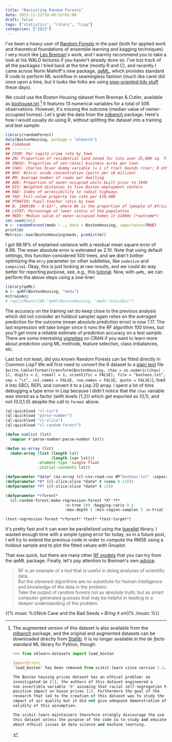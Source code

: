 ```yaml
---
title: "Revisiting Random Forests"
date: 2023-11-22T10:40:52+01:00
draft: false
tags: ["statistics", "rstats", "lisp"]
categories: ["2023"]
---
```


I've been a heavy user of [Random Forests](/post/visualizing-what-random-forests-really-do/) in the past (both for applied work and theoretical foundations of ensemble learning and bagging techniques). I very much like [Leo Breiman](https://www.stat.berkeley.edu/~breiman/)'s work, and I warmly recommend you to take a look at his WALD lectures if you haven't already done so. I've lost track of all the packages I tried back at the time (mostly R and C), and recently I came across Norm Matloff's new package, [qeML](https://github.com/matloff/qeML), which provides standard R code to perform ML workflow in seamingless fashion (much like caret did once upon a time, but it looks like folks are using [pipe-oriented tidy stuff](https://www.rebeccabarter.com/blog/2020-03-25_machine_learning) these days).

We could use the Boston Housing dataset from Breiman & Cutler, available as [boshouse.txt](https://www.stat.berkeley.edu/~breiman/RandomForests/reg_examples/boshouse.txt).[^1] It features 13 numerical variables for a total of 506 observations. However, it's missing the outcome (median value of owner-occupied homes). Let's grab the data from the [mlbench](https://search.r-project.org/CRAN/refmans/mlbench/html/BostonHousing.html) package. Here's how I would usually do using R, without splitting the dataset into a training and test sample:

```r
library(randomForest)
data(BostonHousing, package = "mlbench")
## Codebook
## --------
## CRIM: Per capita crime rate by town
## ZN: Proportion of residential land zoned for lots over 25,000 sq. ft
## INDUS: Proportion of non-retail business acres per town
## CHAS: Charles River dummy variable (= 1 if tract bounds river; 0 otherwise)
## NOX: Nitric oxide concentration (parts per 10 million)
## RM: Average number of rooms per dwelling
## AGE: Proportion of owner-occupied units built prior to 1940
## DIS: Weighted distances to five Boston employment centers
## RAD: Index of accessibility to radial highways
## TAX: Full-value property tax rate per $10,000
## PTRATIO: Pupil-teacher ratio by town
## B: 1000(Bk — 0.63)², where Bk is the proportion of [people of African American descent] by town
## LSTAT: Percentage of lower status of the population
## MEDV: Median value of owner-occupied homes in $1000s (*outcome*)
set.seed(101)
m <- randomForest(medv ~ ., data = BostonHousing, importance=TRUE)
print(m)
Metrics::mae(BostonHousing$medv, predict(m))
```

I got 88.18% of explained variance with a residual mean square error of 9.98. The mean absolute error is estimated as 2.10. Note that using default settings, this function considered 500 trees, and we didn't bother optimizing the `mtry` parameter (or other subtleties, like `nodesize` and `sampsize`). Okay, this is just looking at raw results, and we could do way better for reporting purpose, see, e.g., this [tutorial](https://uc-r.github.io/random_forests). Now, with `qeML`, we can perform the above steps using a one-liner:

```r
library(qeML)
m <- qeRF(BostonHousing, "medv")
m$trainAcc
# replicMeans(100,"qeRF(BostonHousing, 'medv')$testAcc")
```

The accuracy on the training set (to keep close to the previous analysis which did not consider an holdout sample) again relies on the averaged prediction for the outcome (mean absolute prediction error) is now 1.17. The last expression will take longer since it runs the RF algorithm 100 times, but you'll get more a reliable estimate of prediction accuracy on a test sample. There are some interesting [vignettes](https://cloud.r-project.org/web/packages/qeML/vignettes/) on CRAN if you want to learn more about prediction using ML methods, feature selection, class imbalances, etc.

Last but not least, did you known Random Forests can be fitted directly in Common Lisp? We will first need to convert the R dataset to a [plain text](/pub/boshous.txt) file (`write.table(format(transform(BostonHousing, chas = as.numeric(chas) - 1), digits = 2, nsmall = 1, scientific = FALSE), file = "boshous.txt", sep = "\t", col.names = FALSE, row.names = FALSE, quote = FALSE)`), load it into SBCL REPL and convert it to a Lisp 2D array. I spent a lot of time debugging a type error in Lisp because I didn't notice that the `chas` variable was stored as a factor (with levels {1,2}) which get exported as {0,1}, and not {0.0,1.0} despite the call to `format` above.

```lisp
(ql:quickload "cl-csv")
(ql:quickload "parse-number")
(ql:quickload "cl-slice")
(ql:quickload "cl-random-forest")

(defun numlist (lst)
  (mapcar #'parse-number:parse-number lst))

(defun as-array (lst)
  (make-array (list (length lst)
                    (length (car lst)))
              :element-type 'single-float
              :initial-contents lst))

(defparameter *data* (as-array (cl-csv:read-csv #P"boshous.txt" :separator #\Tab :map-fn #'numlist)))
(defparameter *X* (cl-slice:slice *data* t (cons 0 13)))
(defparameter *Y* (cl-slice:slice *data* t 13))

(defparameter *rforest*
  (cl-random-forest:make-regression-forest *X* *Y*
                          :n-tree 500 :bagging-ratio 0.6
                          :max-depth 5 :min-region-samples 5 :n-trial 10))

(test-regression-forest *rforest* *test* *test-target*)
```

It's pretty fast and it can even be parallelized using the [lparallel](https://lparallel.org/) library. I wasted enough time with a simple typing error for today, so in a future post, I will try to extend the previous code in order to compute the RMSE using a holdout sample and to plot the fitted values with Gnuplot.


That was quick, but there are many other [RF models](https://cloud.r-project.org/web/packages/qeML/vignettes/ML_Overview.html#random-forests) that you can try from the qeML package. Finally, let's pay attention to Breiman's own [advice](https://www.stat.berkeley.edu/~breiman/RandomForests/reg_philosophy.htm):

> RF is an example of a tool that is useful in doing analyses of scientific data.<br>
> But the cleverest algorithms are no substitute for human intelligence and knowledge of the data in the problem.<br>
> Take the output of random forests not as absolute truth, but as smart computer generated guesses that may be helpful in leading to a deeper understanding of the problem.


{{% music %}}Nick Cave and the Bad Seeds • _Bring it on_{{% /music %}}

[^1]: The augmented version of this dataset is also available from the [mlbench](https://search.r-project.org/CRAN/refmans/mlbench/html/BostonHousing.html) package, and the original and augmented datasets can be downloaded directly from [Statlib](https://lib.stat.cmu.edu/datasets/). It is no longer available in the _de facto_ standard ML library for Python, though:

    ```python
    >>> from sklearn.datasets import load_boston

    ImportError:
    `load_boston` has been removed from scikit-learn since version 1.2.

    The Boston housing prices dataset has an ethical problem: as
    investigated in [1], the authors of this dataset engineered a
    non-invertible variable "B" assuming that racial self-segregation had a
    positive impact on house prices [2]. Furthermore the goal of the
    research that led to the creation of this dataset was to study the
    impact of air quality but it did not give adequate demonstration of the
    validity of this assumption.

    The scikit-learn maintainers therefore strongly discourage the use of
    this dataset unless the purpose of the code is to study and educate
    about ethical issues in data science and machine learning.
    ```
